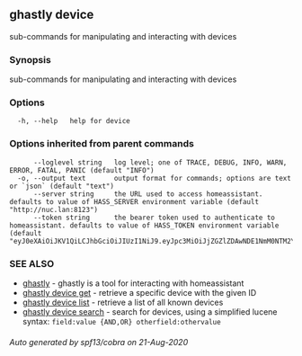 ## ghastly device

sub-commands for manipulating and interacting with devices

### Synopsis

sub-commands for manipulating and interacting with devices

### Options

```
  -h, --help   help for device
```

### Options inherited from parent commands

```
      --loglevel string   log level; one of TRACE, DEBUG, INFO, WARN, ERROR, FATAL, PANIC (default "INFO")
  -o, --output text       output format for commands; options are text or `json` (default "text")
      --server string     the URL used to access homeassistant. defaults to value of HASS_SERVER environment variable (default "http://nuc.lan:8123")
      --token string      the bearer token used to authenticate to homeassistant. defaults to value of HASS_TOKEN environment variable (default "eyJ0eXAiOiJKV1QiLCJhbGciOiJIUzI1NiJ9.eyJpc3MiOiJjZGZlZDAwNDE1NmM0NTM2YTI4MDRiMmRiMjUzN2JmMCIsImlhdCI6MTU0OTc2Mzc3MywiZXhwIjoxODY1MTIzNzczfQ.wHtNVzQoEb1hY5m86QaEKOIp5pApyO0HZBJBDjfCJZc")
```

### SEE ALSO

* [ghastly](ghastly.md)	 - ghastly is a tool for interacting with homeassistant
* [ghastly device get](ghastly_device_get.md)	 - retrieve a specific device with the given ID
* [ghastly device list](ghastly_device_list.md)	 - retrieve a list of all known devices
* [ghastly device search](ghastly_device_search.md)	 - search for devices, using a simplified lucene syntax: `field:value {AND,OR} otherfield:othervalue`

###### Auto generated by spf13/cobra on 21-Aug-2020
